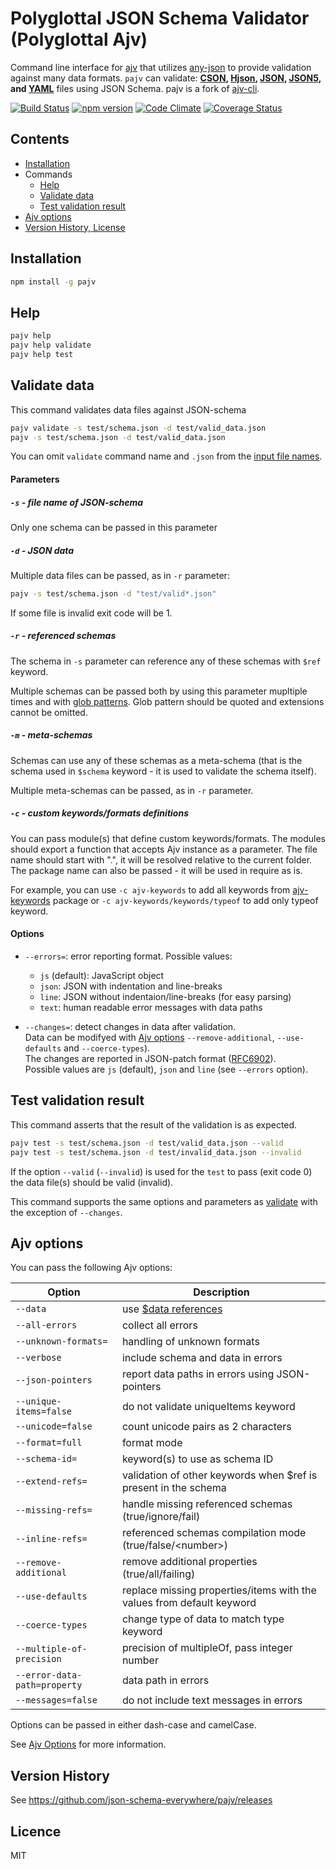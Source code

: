 # Polyglottal JSON Schema Validator (Polyglottal Ajv)

Command line interface for [ajv](https://github.com/epoberezkin/ajv) that utilizes [any-json](https://github.com/laktak/any-json/) to provide validation against many data formats. `pajv` can validate: **[CSON](https://github.com/bevry/cson), [Hjson](http://hjson.org/), [JSON](http://json.org/), [JSON5](http://json5.org/), and [YAML](http://yaml.org/)** files using JSON Schema.  pajv is a fork of [ajv-cli](https://github.com/jessedc/ajv-cli).

[![Build Status](https://travis-ci.org/json-schema-everywhere/pajv.svg?branch=master)](https://travis-ci.org/json-schema-everywhere/pajv)
[![npm version](https://badge.fury.io/js/pajv.svg)](https://www.npmjs.com/package/pajv)
[![Code Climate](https://codeclimate.com/github/json-schema-everywhere/pajv/badges/gpa.svg)](https://codeclimate.com/github/json-schema-everywhere/pajv)
[![Coverage Status](https://coveralls.io/repos/github/json-schema-everywhere/pajv/badge.svg?branch=master)](https://coveralls.io/github/json-schema-everywhere/pajv?branch=master)

## Contents

- [Installation](#installation)
- Commands
  - [Help](#help)
  - [Validate data](#validate-data)
  - [Test validation result](#test-validation-result)
- [Ajv options](#ajv-options)
- [Version History, License](#version_history)


## Installation

```sh
npm install -g pajv
```


## Help

```sh
pajv help
pajv help validate
pajv help test
```


## Validate data

This command validates data files against JSON-schema

```sh
pajv validate -s test/schema.json -d test/valid_data.json
pajv -s test/schema.json -d test/valid_data.json
```

You can omit `validate` command name and `.json` from the [input file names](https://nodejs.org/api/modules.html#modules_file_modules). 


#### Parameters

##### `-s` - file name of JSON-schema

Only one schema can be passed in this parameter


##### `-d` - JSON data

Multiple data files can be passed, as in `-r` parameter:

```sh
pajv -s test/schema.json -d "test/valid*.json"
```

If some file is invalid exit code will be 1.


##### `-r` - referenced schemas

The schema in `-s` parameter can reference any of these schemas with `$ref` keyword.

Multiple schemas can be passed both by using this parameter mupltiple times and with [glob patterns](https://github.com/isaacs/node-glob#glob-primer). Glob pattern should be quoted and extensions cannot be omitted.


##### `-m` - meta-schemas

Schemas can use any of these schemas as a meta-schema (that is the schema used in `$schema` keyword - it is used to validate the schema itself).

Multiple meta-schemas can be passed, as in `-r` parameter.


##### `-c` - custom keywords/formats definitions

You can pass module(s) that define custom keywords/formats. The modules should export a function that accepts Ajv instance as a parameter. The file name should start with ".", it will be resolved relative to the current folder. The package name can also be passed - it will be used in require as is.

For example, you can use `-c ajv-keywords` to add all keywords from [ajv-keywords](https://github.com/epoberezkin/ajv-keywords) package or `-c ajv-keywords/keywords/typeof` to add only typeof keyword.


#### Options

- `--errors=`: error reporting format. Possible values:
    - `js` (default): JavaScript object
    - `json`: JSON with indentation and line-breaks
    - `line`: JSON without indentaion/line-breaks (for easy parsing)
    - `text`: human readable error messages with data paths

- `--changes=`: detect changes in data after validation.<br>
    Data can be modifyed with [Ajv options](#ajv-options) `--remove-additional`, `--use-defaults` and `--coerce-types`).<br>
    The changes are reported in JSON-patch format ([RFC6902](https://tools.ietf.org/html/rfc6902)).<br>
    Possible values are `js` (default), `json` and `line` (see `--errors` option).


## Test validation result

This command asserts that the result of the validation is as expected.

```sh
pajv test -s test/schema.json -d test/valid_data.json --valid
pajv test -s test/schema.json -d test/invalid_data.json --invalid
```

If the option `--valid` (`--invalid`) is used for the `test` to pass (exit code 0) the data file(s) should be valid (invalid).

This command supports the same options and parameters as [validate](#validate-data) with the exception of `--changes`.


## Ajv options

You can pass the following Ajv options:

|Option|Description|
|---|---|
|`--data`|use [$data references](https://github.com/epoberezkin/ajv#data-reference)|
|`--all-errors`|collect all errors|
|`--unknown-formats=`|handling of unknown formats|
|`--verbose`|include schema and data in errors|
|`--json-pointers`|report data paths in errors using JSON-pointers|
|`--unique-items=false`|do not validate uniqueItems keyword|
|`--unicode=false`|count unicode pairs as 2 characters|
|`--format=full`|format mode|
|`--schema-id=`|keyword(s) to use as schema ID|
|`--extend-refs=`|validation of other keywords when $ref is present in the schema|
|`--missing-refs=`|handle missing referenced schemas (true/ignore/fail)|
|`--inline-refs=`|referenced schemas compilation mode (true/false/\<number\>)|
|`--remove-additional`|remove additional properties (true/all/failing)|
|`--use-defaults`|replace missing properties/items with the values from default keyword|
|`--coerce-types`|change type of data to match type keyword|
|`--multiple-of-precision`|precision of multipleOf, pass integer number|
|`--error-data-path=property`|data path in errors|
|`--messages=false`|do not include text messages in errors|

Options can be passed in either dash-case and camelCase.

See [Ajv Options](https://github.com/epoberezkin/ajv#options) for more information.


## Version History

See https://github.com/json-schema-everywhere/pajv/releases


## Licence

MIT
